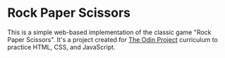 # Rock Paper Scissors 
This is a simple web-based implementation of the classic game "Rock Paper Scissors". It's a project created for [The Odin Project](https://www.theodinproject.com/) curriculum to practice HTML, CSS, and JavaScript.
